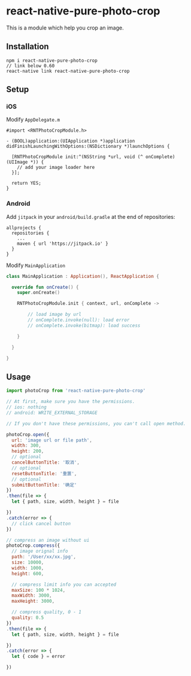 # react-native-pure-photo-crop

This is a module which help you crop an image.

## Installation

```
npm i react-native-pure-photo-crop
// link below 0.60
react-native link react-native-pure-photo-crop
```

## Setup

### iOS

Modify `AppDelegate.m`

```
#import <RNTPhotoCropModule.h>

- (BOOL)application:(UIApplication *)application didFinishLaunchingWithOptions:(NSDictionary *)launchOptions {

  [RNTPhotoCropModule init:^(NSString *url, void (^ onComplete)(UIImage *)) {
    // add your image loader here
  }];

  return YES;
}
```

### Android

Add `jitpack` in your `android/build.gradle` at the end of repositories:

```
allprojects {
  repositories {
    ...
    maven { url 'https://jitpack.io' }
  }
}
```

Modify `MainApplication`

```kotlin
class MainApplication : Application(), ReactApplication {

  override fun onCreate() {
    super.onCreate()

    RNTPhotoCropModule.init { context, url, onComplete ->

        // load image by url
        // onComplete.invoke(null): load error
        // onComplete.invoke(bitmap): load success

    }

  }

}
```

## Usage

```js
import photoCrop from 'react-native-pure-photo-crop'

// At first, make sure you have the permissions.
// ios: nothing
// android: WRITE_EXTERNAL_STORAGE

// If you don't have these permissions, you can't call open method.

photoCrop.open({
  url: 'image url or file path',
  width: 300,
  height: 200,
  // optional
  cancelButtonTitle: '取消',
  // optional
  resetButtonTitle: '重置',
  // optional
  submitButtonTitle: '确定'
})
.then(file => {
  let { path, size, width, height } = file

})
.catch(error => {
  // click cancel button
})

// compress an image without ui
photoCrop.compress({
  // image orignal info
  path: '/User/xx/xx.jpg',
  size: 10000,
  width: 1000,
  height: 600,

  // compress limit info you can accepted
  maxSize: 100 * 1024,
  maxWidth: 3000,
  maxHeight: 3000,

  // compress quality, 0 - 1
  quality: 0.5
})
.then(file => {
  let { path, size, width, height } = file

})
.catch(error => {
  let { code } = error

})
```